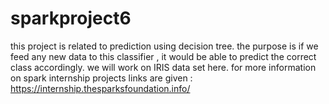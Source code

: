 # sparkproject6
this project is related to prediction using decision tree.
the purpose is if we feed any new data to this classifier , it would be able to predict the correct class accordingly.
we will work on IRIS data set here.
for more information on spark internship projects links are given :
 https://internship.thesparksfoundation.info/
 
